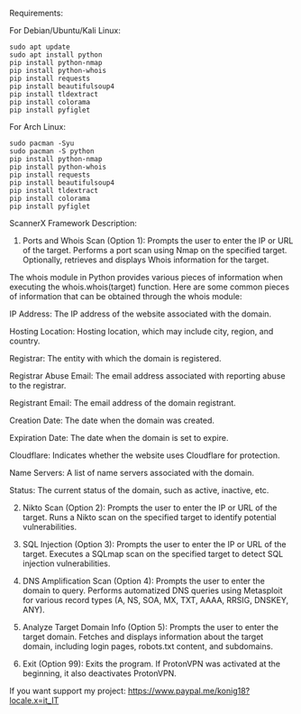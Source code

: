 Requirements:

For Debian/Ubuntu/Kali Linux:

    sudo apt update
    sudo apt install python
    pip install python-nmap
    pip install python-whois
    pip install requests
    pip install beautifulsoup4
    pip install tldextract
    pip install colorama
    pip install pyfiglet

For Arch Linux:

    sudo pacman -Syu
    sudo pacman -S python
    pip install python-nmap
    pip install python-whois
    pip install requests
    pip install beautifulsoup4
    pip install tldextract
    pip install colorama
    pip install pyfiglet

ScannerX Framework Description:

 1) Ports and Whois Scan (Option 1):
Prompts the user to enter the IP or URL of the target.
Performs a port scan using Nmap on the specified target.
Optionally, retrieves and displays Whois information for the target.

The whois module in Python provides various pieces of information when executing the whois.whois(target) function. Here are some common pieces of information that can be obtained through the whois module:

   IP Address:
        The IP address of the website associated with the domain.

   Hosting Location:
        Hosting location, which may include city, region, and country.

   Registrar:
        The entity with which the domain is registered.

   Registrar Abuse Email:
        The email address associated with reporting abuse to the registrar.

   Registrant Email:
        The email address of the domain registrant.

   Creation Date:
        The date when the domain was created.

   Expiration Date:
        The date when the domain is set to expire.

   Cloudflare:
        Indicates whether the website uses Cloudflare for protection.

   Name Servers:
        A list of name servers associated with the domain.

   Status:
        The current status of the domain, such as active, inactive, etc.

2) Nikto Scan (Option 2):
Prompts the user to enter the IP or URL of the target.
Runs a Nikto scan on the specified target to identify potential vulnerabilities.

3) SQL Injection (Option 3):
Prompts the user to enter the IP or URL of the target.
Executes a SQLmap scan on the specified target to detect SQL injection vulnerabilities.

4) DNS Amplification Scan (Option 4):
 Prompts the user to enter the domain to query.
 Performs automatized DNS queries using Metasploit for various record types (A, NS, SOA, MX, TXT, AAAA, RRSIG, DNSKEY, ANY).

5) Analyze Target Domain Info (Option 5):
Prompts the user to enter the target domain.
Fetches and displays information about the target domain, including login pages, robots.txt content, and subdomains.

6) Exit (Option 99):
Exits the program.
If ProtonVPN was activated at the beginning, it also deactivates ProtonVPN.

If you want support my project: https://www.paypal.me/konig18?locale.x=it_IT
